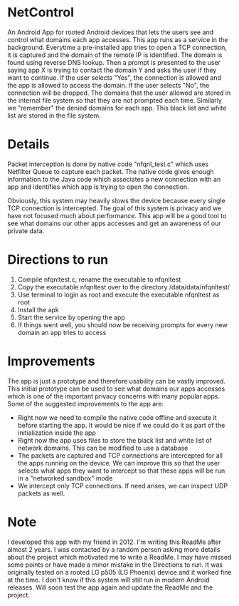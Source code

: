NetControl
==============

An Android App for rooted Android devices that lets the users see and control what domains each app accesses. This app runs as a service in the background. Everytime a pre-installed app tries to open a TCP connection, it is captured and the domain of the remote IP is identified. The domain is found using reverse DNS lookup. Then a prompt is presented to the user saying app X is trying to contact the domain Y and asks the user if they want to continue. If the user selects "Yes", the connection is allowed and the app is allowed to access the domain. If the user selects "No", the connection will be dropped. The domains that the user allowed are stored in the internal file system so that they are not prompted each time. Similarly we "remember" the denied domains for each app. This black list and white list are stored in the file system.

Details
=============
Packet interception is done by native code "nfqnl_test.c" which uses Netfilter Queue to capture each packet. The native code gives enough information to the Java code which associates a new connection with an app and identifies which app is trying to open the connection.

Obviously, this system may heavily slows the device because every single TCP connection is intercepted. The goal of this system is privacy and we have not focused much about performance. This app will be a good tool to see what domains our other apps accesses and get an awareness of our private data.


Directions to run
=================
1. Compile nfqnltest.c, rename the executable to nfqnltest 
2. Copy the executable nfqnltest over to the directory /data/data/nfqnltest/
3. Use terminal to login as root and execute the executable nfqnltest as root
4. Install the apk
5. Start the service by opening the app
6. If things went well, you should now be receiving prompts for every new domain an app tries to access

Improvements
================

The app is just a prototype and therefore usability can be vastly improved. This initial prototype can be used to see what domains our apps accesses which is one of the important privacy concerns with many popular apps. Some of the suggested improvements to the app are:
  - Right now we need to compile the native code offline and execute it before starting the app. It would be nice if we could do it as part of the initialization inside the app
  - Right now the app uses files to store the black list and white list of network domains. This can be modified to use a database
  - The packets are captured and TCP connections are intercepted for all the apps running on the device. We can improve this so that the user selects what apps they want to intercept so that these apps will be run in a "networked sandbox" mode
  - We intercept only TCP connections. If need arises, we can inspect UDP packets as well.


Note
================
I developed this app with my friend in 2012. I'm writing this ReadMe after almost 2 years. I was contacted by a random person asking more details about the project which motivated me to write a ReadMe. I may have missed some points or have made a minor mistake in the Directions to run. It was originally tested on a rooted LG p505 (LG Phoenix) device and it worked fine at the time. I don't know if this system will still run in modern Android releases. Will soon test the app again and update the ReadMe and the project.

